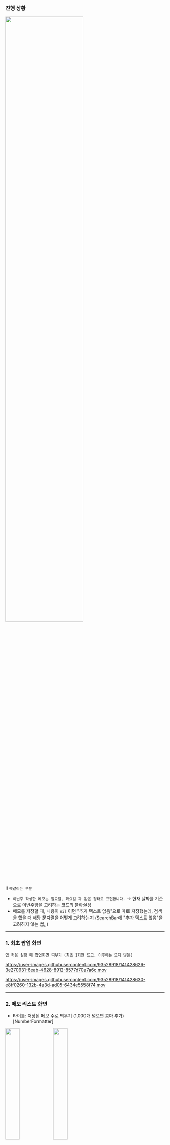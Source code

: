 
### 진행 상황


<img src = "https://user-images.githubusercontent.com/93528918/141511900-43a69b8c-f523-4e37-b1b1-cddab48a27ef.png" width="70%" height="70%">
 
‼️ `헷갈리는 부분`

- `이번주 작성한 메모는 일요일, 화요일 과 같은 형태로 표현합니다.` → 현재 날짜를 기준으로 이번주임을 고려하는 코드의 불확실성
- 메모를 저장할 때, 내용이 `nil` 이면 "추가 텍스트 없음"으로 따로 저장했는데, 검색을 했을 때 해당 문자열을 어떻게 고려하는지 (SearchBar에 "추가 텍스트 없음"을 고려하지 않는 법,,)


---
     
### 1. 최초 팝업 화면

`앱 처음 실행 때 팝업화면 띄우기 (최초 1회만 뜨고, 이후에는 뜨지 않음)`

https://user-images.githubusercontent.com/93528918/141428626-3e270931-6eab-4628-8912-8577d70a7a6c.mov

https://user-images.githubusercontent.com/93528918/141428630-e8ff0260-132b-4a3d-ad05-6434e5558f74.mov

  
---
### 2. 메모 리스트 화면

-  타이틀: 저장된 메모 수로 띄우기 (1,000개 넘으면 콤마 추가) [NumberFormatter]

<img src = "https://user-images.githubusercontent.com/93528918/141432455-31b240c7-6f0e-43e9-af86-0bee1f226b0a.png" width="30%" height="30%"><img src = "https://user-images.githubusercontent.com/93528918/141432465-93b4103d-85d9-4f57-9420-4757a57518c7.png" width="30%" height="30%">


- 최신순 정렬
- 날짜 포맷 형태 (오늘, 이번주, 그외)

<aside>
👉 고정된 목록에 추가
</aside>

- 고정된 메모가 없으면 섹션 없애기
- 다섯개 이상이면 토스트 띄우기

<aside>
👉 스와이프
</aside>

- Leading Swipe - 고정, Trailing Swipe - 삭제
- Leading Swipe를 통해 메모가 고정되거나 해제 (이미지 변경)
- 삭제할 때 확인 알림


https://user-images.githubusercontent.com/93528918/141512316-617d6103-0ac7-4a9a-b0a4-8e93c2691084.mov

https://user-images.githubusercontent.com/93528918/141512325-d55920fc-ff55-409a-8046-0a8a54d93e6c.mov


---

### 3. 검색

<aside>
👉 메모를 실시간 검색
</aside>

- 검색 결과 갯수는 섹션헤더에 표시
- 검색 결과를 스크롤 하거나 키보드의 검색 버튼을 누르면 키보드가 내려간다.
- 검색한 키워드 텍스트 컬러 변경
- 셀을 클릭하면 메모 수정 화면으로 전환


https://user-images.githubusercontent.com/93528918/141512411-d79af294-8442-4f42-a9f7-0dc4d5ec619e.mov

https://user-images.githubusercontent.com/93528918/141512435-c4c65eca-6fc8-4bd7-83ea-18f139591176.mov



---

### 4. 작성/수정 화면

- 텍스트뷰에 작성한 텍스트가 두 개의 컬럼에 나눠 저장
- 작성/수정 기능을 한 화면에 함께 구현
- 작성 화면 진입 시, 키보드 자동으로 올리기
- 우측 상단 공유 버튼을 클릭하면 메모 텍스트가 UIActivityViewController를 통해 공유


https://user-images.githubusercontent.com/93528918/141512510-b0e9e510-e968-4288-a8b4-efc943a29d2c.mov


https://user-images.githubusercontent.com/93528918/141512513-549aeb71-ea47-4ae7-be8c-8f1e69f77d1d.mov


---

### 5. 편집

- 셀을 클릭하면 수정 화면으로 (add 뷰) (해당 메모 들어가면 내용 그대로 수정할 수 있게)
- 수정화면에서는 TextView를 클릭해서 편집상태가 되면, Bar버튼(공유, 완료)이 나타남


https://user-images.githubusercontent.com/93528918/141512569-0df040f2-0003-4fa3-a2b9-95eaa46e7d46.mov


https://user-images.githubusercontent.com/93528918/141512574-005ef391-9531-4e18-b492-498d22b4c4ae.mov




